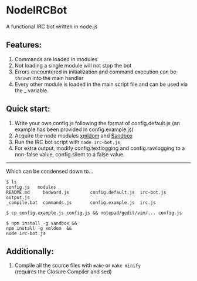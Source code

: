 # NodeIRCBot 
A functional IRC bot written in node.js

## Features: 

1. Commands are loaded in modules
2. Not loading a single module will not stop the bot
3. Errors encountered in initialization and command execution can be `throw`n into the main handler
4. Every other module is loaded in the main script file and can be used via the _ variable.

## Quick start: 

1. Write your own config.js following the format of config.default.js (an example has been provided in config.example.js)
2. Acquire the node modules [xmldom][domp] and [Sandbox][sand]
3. Run the IRC bot script with `node irc-bot.js`
4. For extra output, modify config.textlogging and config.rawlogging to a non-false value, config.silent to a false value.

----
Which can be condensed down to...  

    $ ls 
    config.js   modules
    README.md     badword.js        config.default.js  irc-bot.js  output.js
    _compile.bat  commands.js       config.example.js  irc.js

    $ cp config.example.js config.js && notepad/gedit/vim/... config.js

    $ npm install -g sandbox &&
    npm install -g xmldom  &&
    node irc-bot.js

## Additionally: 

1. Compile all the source files with `make` or `make minify`  
   (requires the Closure Compiler and sed)


[domp]: https://github.com/jindw/xmldom
[sand]: https://github.com/gf3/sandbox